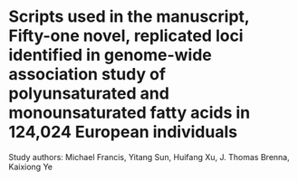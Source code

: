 # Scripts used in the manuscript, Fifty-one novel, replicated loci identified in genome-wide association study of polyunsaturated and monounsaturated fatty acids in 124,024 European individuals
Study authors: Michael Francis, Yitang Sun, Huifang Xu, J. Thomas Brenna, Kaixiong Ye
